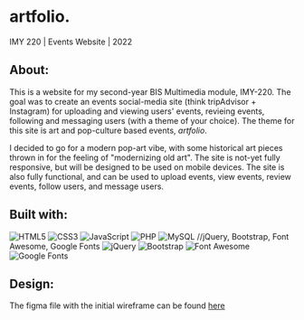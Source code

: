 # artfolio.
IMY 220 | Events Website | 2022
## About:
This is a website for my second-year BIS Multimedia module, IMY-220. The goal was to create an events social-media site (think tripAdvisor + Instagram) for uploading and viewing users' events, revieing events, following and messaging users (with a theme of your choice). The theme for this site is art and pop-culture based events, *artfolio*.

I decided to go for a modern pop-art vibe, with some historical art pieces thrown in for the feeling of "modernizing old art". The site is not-yet fully responsive, but will be designed to be used on mobile devices. The site is also fully functional, and can be used to upload events, view events, review events, follow users, and message users.

## Built with:
<div>
<img src="https://img.shields.io/badge/HTML5-E34F26?style=for-the-badge&logo=html5&logoColor=white" alt="HTML5" />
<img src="https://img.shields.io/badge/CSS3-1572B6?style=for-the-badge&logo=css3&logoColor=white" alt="CSS3" />
<img src="https://img.shields.io/badge/JavaScript-323330?style=for-the-badge&logo=javascript&logoColor=F7DF1E" alt="JavaScript" />
<img src="https://img.shields.io/badge/PHP-777BB4?style=for-the-badge&logo=php&logoColor=white" alt="PHP" />
<img src="https://img.shields.io/badge/MySQL-00000F?style=for-the-badge&logo=mysql&logoColor=white" alt="MySQL" />
//jQuery, Bootstrap, Font Awesome, Google Fonts
<img src="https://img.shields.io/badge/jQuery-0769AD?style=for-the-badge&logo=jquery&logoColor=white" alt="jQuery" />
<img src="https://img.shields.io/badge/Bootstrap-563D7C?style=for-the-badge&logo=bootstrap&logoColor=white" alt="Bootstrap" />
<img src="https://img.shields.io/badge/Font%20Awesome-339AF0?style=for-the-badge&logo=font-awesome&logoColor=white" alt="Font Awesome" />
<img src="https://img.shields.io/badge/Google%20Fonts-4285F4?style=for-the-badge&logo=google-fonts&logoColor=white" alt="Google Fonts" />
</div>

## Design:
The figma file with the initial wireframe can be found [here](https://www.figma.com/file/1SBDWTFeEkoRS0gfMbMbp4/IMY-220-Events-Website?node-id=0%3A1)